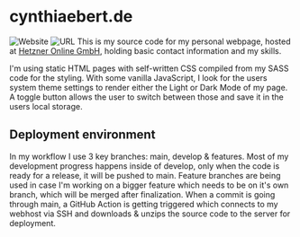 # cynthiaebert.de

![Website](https://img.shields.io/website?url=http%3A%2F%2Fcynthiaebert.de%2F) ![URL](https://img.shields.io/badge/URL-http%3A%2F%2Fcynthiaebert.de%2F-D6004C)
This is my source code for my personal webpage, hosted at [Hetzner Online GmbH](https://www.hetzner.com/), holding basic contact information and my skills.

I'm using static HTML pages with self-written CSS compiled from my SASS code for the styling. With some vanilla JavaScript, I look for the users system theme settings to render either the Light or Dark Mode of my page. A toggle button allows the user to switch between those and save it in the users local storage.

## Deployment environment

In my workflow I use 3 key branches: main, develop & features. Most of my development progress happens inside of develop, only when the code is ready for a release, it will be pushed to main. Feature branches are being used in case I'm working on a bigger feature which needs to be on it's own branch, which will be merged after finalization.
When a commit is going through main, a GitHub Action is getting triggered which connects to my webhost via SSH and downloads & unzips the source code to the server for deployment.
